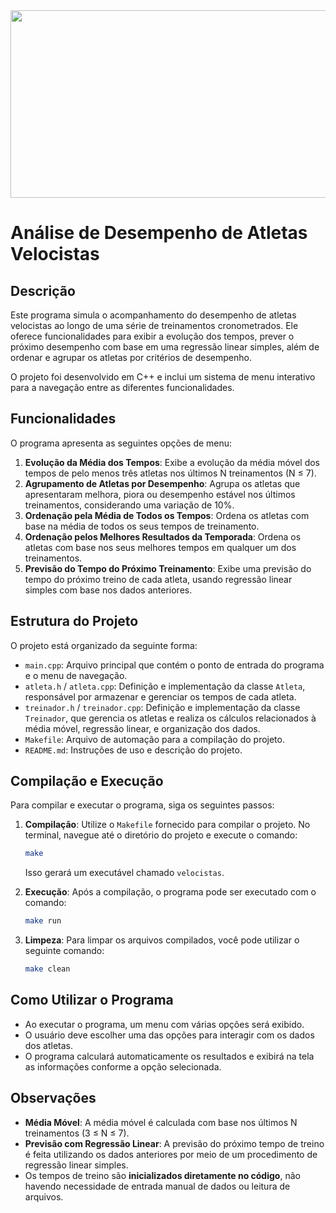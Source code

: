 <img src="https://upload.wikimedia.org/wikipedia/commons/1/15/Descriptive_Zoopraxography_Athlete%2C_Running_Long_Jump_Animated_14.gif" width="1050" height="300" />


# Análise de Desempenho de Atletas Velocistas

## Descrição

Este programa simula o acompanhamento do desempenho de atletas velocistas ao longo de uma série de treinamentos cronometrados. Ele oferece funcionalidades para exibir a evolução dos tempos, prever o próximo desempenho com base em uma regressão linear simples, além de ordenar e agrupar os atletas por critérios de desempenho. 

O projeto foi desenvolvido em C++ e inclui um sistema de menu interativo para a navegação entre as diferentes funcionalidades.

## Funcionalidades

O programa apresenta as seguintes opções de menu:

1. **Evolução da Média dos Tempos**: Exibe a evolução da média móvel dos tempos de pelo menos três atletas nos últimos N treinamentos (N ≤ 7).
2. **Agrupamento de Atletas por Desempenho**: Agrupa os atletas que apresentaram melhora, piora ou desempenho estável nos últimos treinamentos, considerando uma variação de 10%.
3. **Ordenação pela Média de Todos os Tempos**: Ordena os atletas com base na média de todos os seus tempos de treinamento.
4. **Ordenação pelos Melhores Resultados da Temporada**: Ordena os atletas com base nos seus melhores tempos em qualquer um dos treinamentos.
5. **Previsão do Tempo do Próximo Treinamento**: Exibe uma previsão do tempo do próximo treino de cada atleta, usando regressão linear simples com base nos dados anteriores.

## Estrutura do Projeto

O projeto está organizado da seguinte forma:

- `main.cpp`: Arquivo principal que contém o ponto de entrada do programa e o menu de navegação.
- `atleta.h` / `atleta.cpp`: Definição e implementação da classe `Atleta`, responsável por armazenar e gerenciar os tempos de cada atleta.
- `treinador.h` / `treinador.cpp`: Definição e implementação da classe `Treinador`, que gerencia os atletas e realiza os cálculos relacionados à média móvel, regressão linear, e organização dos dados.
- `Makefile`: Arquivo de automação para a compilação do projeto.
- `README.md`: Instruções de uso e descrição do projeto.

## Compilação e Execução

Para compilar e executar o programa, siga os seguintes passos:

1. **Compilação**:
   Utilize o `Makefile` fornecido para compilar o projeto. No terminal, navegue até o diretório do projeto e execute o comando:
   
   ```bash
   make
   ```

   Isso gerará um executável chamado `velocistas`.

2. **Execução**:
   Após a compilação, o programa pode ser executado com o comando:
   
   ```bash
   make run
   ```

3. **Limpeza**:
   Para limpar os arquivos compilados, você pode utilizar o seguinte comando:
   
   ```bash
   make clean
   ```

## Como Utilizar o Programa

- Ao executar o programa, um menu com várias opções será exibido.
- O usuário deve escolher uma das opções para interagir com os dados dos atletas.
- O programa calculará automaticamente os resultados e exibirá na tela as informações conforme a opção selecionada.

## Observações

- **Média Móvel**: A média móvel é calculada com base nos últimos N treinamentos (3 ≤ N ≤ 7).
- **Previsão com Regressão Linear**: A previsão do próximo tempo de treino é feita utilizando os dados anteriores por meio de um procedimento de regressão linear simples.
- Os tempos de treino são **inicializados diretamente no código**, não havendo necessidade de entrada manual de dados ou leitura de arquivos.


